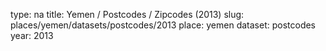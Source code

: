 type: na
title: Yemen / Postcodes / Zipcodes (2013)
slug: places/yemen/datasets/postcodes/2013
place: yemen
dataset: postcodes
year: 2013
